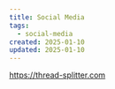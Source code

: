 ```yaml
---
title: Social Media
tags: 
  - social-media
created: 2025-01-10
updated: 2025-01-10
---
```


https://thread-splitter.com